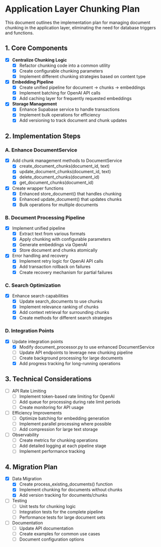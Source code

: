 # Application Layer Chunking Plan

This document outlines the implementation plan for managing document chunking in the application layer, eliminating the need for database triggers and functions.

## 1. Core Components

- [x] **Centralize Chunking Logic**
  - [x] Refactor chunking code into a common utility
  - [x] Create configurable chunking parameters
  - [x] Implement different chunking strategies based on content type

- [x] **Embedding Pipeline**
  - [x] Create unified pipeline for document → chunks → embeddings
  - [x] Implement batching for OpenAI API calls
  - [x] Add caching layer for frequently requested embeddings

- [x] **Storage Management**
  - [x] Enhance Supabase service to handle transactions
  - [x] Implement bulk operations for efficiency
  - [x] Add versioning to track document and chunk updates

## 2. Implementation Steps

### A. Enhance DocumentService
- [x] Add chunk management methods to DocumentService
  - [x] create_document_chunks(document_id, text)
  - [x] update_document_chunks(document_id, text)
  - [x] delete_document_chunks(document_id)
  - [x] get_document_chunks(document_id)

- [x] Create wrapper functions
  - [x] Enhanced store_document() that handles chunking
  - [x] Enhanced update_document() that updates chunks
  - [x] Bulk operations for multiple documents

### B. Document Processing Pipeline
- [x] Implement unified pipeline
  - [x] Extract text from various formats
  - [x] Apply chunking with configurable parameters
  - [x] Generate embeddings via OpenAI
  - [x] Store document and chunks atomically

- [x] Error handling and recovery
  - [x] Implement retry logic for OpenAI API calls
  - [x] Add transaction rollback on failures
  - [x] Create recovery mechanism for partial failures

### C. Search Optimization
- [x] Enhance search capabilities
  - [x] Update search_documents to use chunks
  - [x] Implement relevance ranking of chunks
  - [x] Add context retrieval for surrounding chunks
  - [x] Create methods for different search strategies

### D. Integration Points
- [x] Update integration points
  - [x] Modify document_processor.py to use enhanced DocumentService
  - [ ] Update API endpoints to leverage new chunking pipeline
  - [ ] Create background processing for large documents
  - [x] Add progress tracking for long-running operations

## 3. Technical Considerations

- [ ] API Rate Limiting
  - [ ] Implement token-based rate limiting for OpenAI
  - [ ] Add queue for processing during rate limit periods
  - [ ] Create monitoring for API usage

- [ ] Efficiency Improvements
  - [ ] Optimize batching for embedding generation
  - [ ] Implement parallel processing where possible
  - [ ] Add compression for large text storage

- [ ] Observability
  - [ ] Create metrics for chunking operations
  - [ ] Add detailed logging at each pipeline stage
  - [ ] Implement performance tracking

## 4. Migration Plan

- [x] Data Migration
  - [x] Create process_existing_documents() function
  - [x] Implement chunking for documents without chunks
  - [x] Add version tracking for documents/chunks

- [ ] Testing
  - [ ] Unit tests for chunking logic
  - [ ] Integration tests for the complete pipeline
  - [ ] Performance tests for large document sets

- [ ] Documentation
  - [ ] Update API documentation
  - [ ] Create examples for common use cases
  - [ ] Document configuration options 
